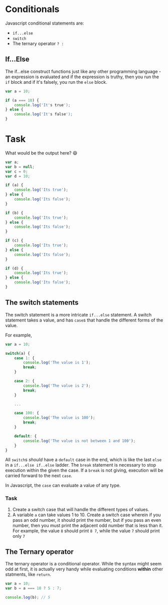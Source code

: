 # Conditionals

Javascript conditional statements are:

- `if...else`
- `switch`
- The ternary operator `? :`

## If...Else

The if...else construct functions just like any other programming language - an expression is evaluated and
if the expression is truthy, then you run the `if` block and if it's falsely, you run the `else` block.

```javascript
var a = 10;

if (a === 10) {
    console.log('It's true');
} else {
    console.log('It's false');
}
```

# Task

What would be the output here? :smile:

```javascript
var a;
var b = null;
var c = 0;
var d = 10;

if (a) {
    console.log('Its true');
} else {
    console.log('Its false');
}

if (b) {
    console.log('Its true');
} else {
    console.log('Its false');
}

if (c) {
    console.log('Its true');
} else {
    console.log('Its false');
}

if (d) {
    console.log('Its true');
} else {
    console.log('Its false');
}
```

## The switch statements

The switch statement is a more intricate `if...else` statement. A switch statement takes a value, and has
`case`s that handle the different forms of the value.

For example,

```javascript
var a = 10;

switch(a) {
    case 1: {
        console.log('The value is 1');
        break;
    }

    case 2: {
        console.log('The value is 2');
        break;
    }

    ...

    case 100: {
        console.log('The value is 100');
        break;
    }

    default: {
        console.log('The value is not between 1 and 100');
    }
}
```

All `switch`s *should* have a `default` case in the end, which is like the last `else` in a `if...else if..else` ladder. The `break` statement is necessary to stop execution within the given the case. If a `break` is not giving, execution will be carried forward to the next `case`. 

In Javascript, the `case` can evaluate a value of any type.

### Task

1. Create a switch case that will handle the different types of values.
2. A variable `a` can take values 1 to 10. Create a switch case wherein if you pass an odd number, it should print the number, but if you pass an even number, then you must print the adjacent odd number that is less than it. For example, the value `8` should print `8 7`, while the value `7` should print only `7`

## The Ternary operator

The ternary operator is a conditional operator. While the syntax might seem odd at first, it is actually very handy while evaluating conditions **within** other statments, like `return`.

```javascript
var a = 10;
var b = a === 10 ? 5 : 7;

console.log(b); // 5
```